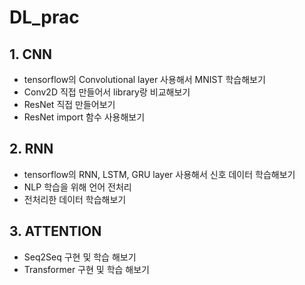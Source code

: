 # DL_prac
## 1. CNN
- tensorflow의 Convolutional layer 사용해서 MNIST 학습해보기
- Conv2D 직접 만들어서 library랑 비교해보기
- ResNet 직접 만들어보기
- ResNet import 함수 사용해보기
## 2. RNN
- tensorflow의 RNN, LSTM, GRU layer 사용해서 신호 데이터 학습해보기
- NLP 학습을 위해 언어 전처리
- 전처리한 데이터 학습해보기
## 3. ATTENTION
- Seq2Seq 구현 및 학습 해보기
- Transformer 구현 및 학습 해보기
